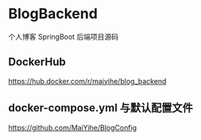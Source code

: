 # BlogBackend
个人博客 SpringBoot 后端项目源码

## DockerHub
https://hub.docker.com/r/maiyihe/blog_backend

## docker-compose.yml 与默认配置文件
https://github.com/MaiYihe/BlogConfig
